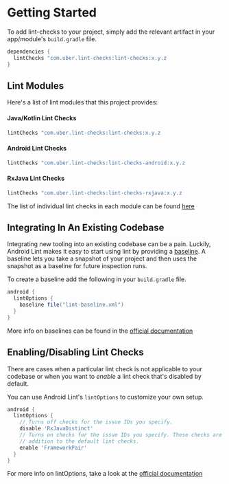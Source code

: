 # Getting Started

To add lint-checks to your project, simply add the relevant artifact in your app/module's `build.gradle` file.
```groovy
dependencies {
  lintChecks "com.uber.lint-checks:lint-checks:x.y.z
}
```

## Lint Modules

Here's a list of lint modules that this project provides:

#### Java/Kotlin Lint Checks
```groovy
lintChecks "com.uber.lint-checks:lint-checks:x.y.z
```
#### Android Lint Checks
```groovy
lintChecks "com.uber.lint-checks:lint-checks-android:x.y.z
```
#### RxJava Lint Checks
```groovy
lintChecks "com.uber.lint-checks:lint-checks-rxjava:x.y.z
```
The list of individual lint checks in each module can be found [here](https://uber.github.io/lint-checks/CHECKS/)

## Integrating In An Existing Codebase

Integrating new tooling into an existing codebase can be a pain. Luckily, Android Lint makes it easy to start using lint by providing a [baseline](https://developer.android.com/studio/write/lint#snapshot). A baseline lets you take a snapshot of your project and then uses the snapshot as a baseline for future inspection runs. 

To create a baseline add the following in your `build.gradle` file.
```groovy
android {
  lintOptions {
    baseline file("lint-baseline.xml")
  }
}
```
More info on baselines can be found in the [official documentation](https://developer.android.com/studio/write/lint#snapshot)

## Enabling/Disabling Lint Checks

There are cases when a particular lint check is not applicable to your codebase or when you want to _enable_ a lint check that's disabled by default. 

You can use Android Lint's `lintOptions` to customize your own setup. 

```groovy
android {
  lintOptions {
    // Turns off checks for the issue IDs you specify.
    disable 'RxJavaDistinct'
    // Turns on checks for the issue IDs you specify. These checks are in
    // addition to the default lint checks.
    enable 'FrameworkPair'
  }
}
```

For more info on lintOptions, take a look at the [official documentation](https://developer.android.com/studio/write/lint)

